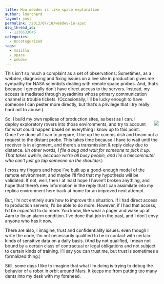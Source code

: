 ```yaml
---
title: How webdev is like space exploration
author: lmorchard
layout: post
permalink: /2012/07/10/webdev-in-spac
dsq_thread_id:
  - 1136633645
categories:
  - Uncategorized
tags:
  - mozilla
  - space
  - webdev
---
```

This isn&#8217;t so much a complaint as a set of observations: Sometimes, as a webdev, diagnosing and fixing issues on a live site in production gives me sympathy for NASA scientists dealing with remote space probes. And, that&#8217;s because I generally don&#8217;t have direct access to the servers. Instead, my access is mediated through sysadmins whose primary communication channel is trouble tickets. (Occasionally, I&#8217;ll be lucky enough to have someone I can pester more directly, but that&#8217;s a privilege that I try really hard not to abuse.)

[<img src="http://marsrovers.jpl.nasa.gov/overview/rover_low_angle_200.jpg" style="float:right; margin: 1em 0em 1em 1em" />][1] So, I build my own replicas of production sites, as best as I can. I deploy exploratory rovers into those environments, and try to account for what could happen based on everything I know up to this point. Once I&#8217;ve done all I can to prepare, I fire up the comms dish and beam out a request to the distant probe. This takes time because I have to wait until the receiver is in alignment, and there&#8217;s a transmission & reply delay due to distance. (*In other words, I file a bug and wait for someone to pick it up. That takes awhile, because we&#8217;re all busy people, and I&#8217;m a telecommuter who can&#8217;t just go tap someone on the shoulder.*)

I cross my fingers and hope I&#8217;ve built up a good-enough model of the remote environment, and maybe I&#8217;ll find that my hypothesis will be validated. If not, well, then I at least hope I haven&#8217;t broken anything, and hope that there&#8217;s new information in the reply that I can assimilate into my replica environment here back at home for an improved next attempt.

But, I&#8217;m not entirely sure how to improve this situation. If I had direct access to production servers, I&#8217;d be able to do more. However, if I had that access, I&#8217;d be *expected* to do more. You know, like wear a pager and wake up at 4am to fix an alarm condition. I&#8217;ve done that job in the past, and I don&#8217;t envy anyone who has it now.

There are also, I imagine, trust and confidentiality issues: even though I write the code, I&#8217;m not necessarily qualified to be in contact with certain kinds of sensitive data on a daily basis. (And by not qualified, I mean not bound by a certain class of contractual or legal obligations and not subject to certain kinds of training. I&#8217;ll say you can trust me, but trust is sometimes a formalized thing.)

Still, some days I like to imagine that what I&#8217;m doing is trying to debug the behavior of a robot in orbit around Mars. It keeps me from putting too many dents into my desk with my forehead.

 [1]: http://marsrovers.jpl.nasa.gov/home/index.html